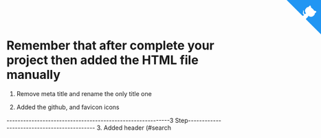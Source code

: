 # Remember that after complete your project then added the HTML file manually

1. Remove meta title and rename the only title one

2. Added the github, and favicon icons 
<link rel="icon" type="image/png" href="/favicon.png"/>
<link href="https://cdn.jsdelivr.net/npm/bootstrap-icons/font/bootstrap-icons.css" rel="stylesheet">
<link rel="stylesheet" href="https://cdnjs.cloudflare.com/ajax/libs/font-awesome/6.4.0/css/all.min.css">
<!-- Github Logo -->
<a href="https://github.com/msjahid/" class="github-corner" aria-label="View source on Github"><svg width="80" height="80" viewBox="0 0 250 250" style="fill:#2196f3; color:#fff; position: fixed; top: 0; border: 0; right: 0;" aria-hidden="true"><path d="M0,0 L115,115 L130,115 L142,142 L250,250 L250,0 Z" /><path d="M128.3,109.0 C113.8,99.7 119.0,89.6 119.0,89.6 C122.0,82.7 120.5,78.6 120.5,78.6 C119.2,72.0 123.4,76.3 123.4,76.3 C127.3,80.9 125.5,87.3 125.5,87.3 C122.9,97.6 130.6,101.9 134.4,103.2" fill="currentColor" style="transform-origin: 130px 106px;" class="octo-arm" /><path d="M115.0,115.0 C114.9,115.1 118.7,116.5 119.8,115.4 L133.7,101.6 C136.9,99.2 139.9,98.4 142.2,98.6 C133.8,88.0 127.5,74.4 143.8,58.0 C148.5,53.4 154.0,51.2 159.7,51.0 C160.3,49.4 163.2,43.6 171.4,40.1 C171.4,40.1 176.1,42.5 178.8,56.2 C183.1,58.6 187.2,61.8 190.9,65.4 C194.5,69.0 197.7,73.2 200.1,77.6 C213.8,80.2 216.3,84.9 216.3,84.9 C212.7,93.1 206.9,96.0 205.4,96.6 C205.1,102.4 203.0,107.8 198.3,112.5 C181.9,128.9 168.3,122.5 157.7,114.1 C157.9,116.9 156.7,120.9 152.7,124.9 L141.0,136.5 C139.8,137.7 141.6,141.9 141.8,141.8 Z" fill="currentColor" class="octo-body" /></svg></a><style>.github-corner:hover .octo-arm{animation:octocat-wave 560ms ease-in-out}@keyframes octocat-wave{0%,100%{transform:rotate(0)}20%,60%{transform:rotate(-25deg)}40%,80%{transform:rotate(10deg)}}@media (max-width:500px){.github-corner:hover .octo-arm{animation:none}.github-corner .octo-arm{animation:octocat-wave 560ms ease-in-out}}</style>
    
-----------------------------------------------------------3 Step--------------------------------------------
3. Added header (#search <style type="text/css">) paste under the top

<header id="pageHeader">
    <br>
    <hr class="responsive-hr">
    <div id="1" class="section level1">
        <h1 style="text-align: center;" class="title">Canada Immigration Insights</h1>
        <h5 style="text-align: center;">
            <span class="author-name">Jahid Hasan</span> - 07 November 2024
        </h5>
    </div>
    <hr class="responsive-hr">
</header>

-------------------------------------------------------------------4 Step----------------------------------------
4. Add toc-title,image, author name, replace the date (#search <style type="text/css">) paste under the bottom

.toc-title {
  font-weight: bold;       /* Make the title bold */
  text-align: center;      /* Center-align the title */
  font-size: 18px;         /* Adjust font size as needed */
  margin-bottom: 15px;     /* Space between title and TOC list */
}

.toc-image {
  width: 100%; /* Make the image take the full width of the TOC */
  height: auto; /* Keep the aspect ratio */
  margin-bottom: 15px; /* Space between the image and TOC list */
  border-radius: 8px; /* Optional, for rounded corners */
}

h5 {
    font-size: 18px;
    color: #555;
    font-weight: normal;
    margin-top: 5px;
    font-style: italic; /* Makes entire h5 italic */
}

.author-name {
    color: #78b4a4; /* Color for "Jahid Hasan" */
    font-weight: bold; /* Optional: to make the name stand out more */
}

.responsive-hr {
    width: 60%;               /* Default width */
    margin: 10px auto;        /* Center align with margin */
}

header#pageHeader {
    width: 100%;
    text-align: center;
    margin: 25px 10px 25px 10px;
}

------------------------------------------------------------------5 Step-----------------------------------------
<div class="col-xs-12 col-sm-4 col-md-3">
        <div id="TOC" class="tocify">
            <img src="brain_less.png" alt="TOC Image" class="toc-image" />
            <h4 class="toc-title">Index</h4>
        </div>
</div>

Remove h1 class under the code 

------------------------------------------------------6 Step---------------------------
4. Added footer paste the code bottom side (# search </body></html>) paste the top side

<hr style="width: 50%; margin: 0 auto; margin-bottom: 20px;">
  <p style="text-align: center;">A work by <a href="https://github.com/msjahid" target="_blank">Jahid Hasan</a></p>
  <p style="text-align: center;">
      <span style="color: #808080;">
          <em>
              <a href="mailto:msjahid.ai@gmail.com" class="email">msjahid.ai@gmail.com</a>
          </em>
      </span>
  </p>
<p style="text-align: center;">
  <a href="https://www.kaggle.com/msjahid" target="_blank" class="kaggle"><i class="fa-brands fa-kaggle"></i></a>
  <a href="https://www.linkedin.com/in/msjahid" target="_blank"><i class="bi bi-linkedin"></i></a>
  <a href="https://twitter.com/msjahids" target="_blank"><i class="bi bi-twitter-x"></i></a>
  <a href="https://www.github.com/msjahid" target="_blank"><i class="bi bi-github"></i></a>
  <a href="https://www.medium.com/@msjahid" target="_blank" class="medium"><i class="bi bi-medium"></i></a>
  <a href="https://msjahid.github.io/"  class="home"><i class="bi bi-house-fill"></i></a>
</p>


